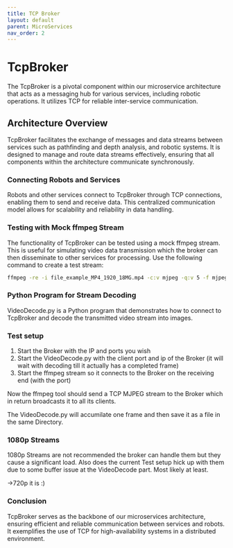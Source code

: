```yaml
---
title: TCP Broker
layout: default
parent: MicroServices
nav_order: 2
---
```


# TcpBroker

The TcpBroker is a pivotal component within our microservice architecture that acts as a messaging hub for various services, including robotic operations. It utilizes TCP for reliable inter-service communication.

## Architecture Overview

TcpBroker facilitates the exchange of messages and data streams between services such as pathfinding and depth analysis, and robotic systems. It is designed to manage and route data streams effectively, ensuring that all components within the architecture communicate synchronously.

### Connecting Robots and Services

Robots and other services connect to TcpBroker through TCP connections, enabling them to send and receive data. This centralized communication model allows for scalability and reliability in data handling.

### Testing with Mock ffmpeg Stream

The functionality of TcpBroker can be tested using a mock ffmpeg stream. This is useful for simulating video data transmission which the broker can then disseminate to other services for processing. Use the following command to create a test stream:

```bash
ffmpeg -re -i file_example_MP4_1920_18MG.mp4 -c:v mjpeg -q:v 5 -f mjpeg tcp://0.0.0.0:12345
```

### Python Program for Stream Decoding

VideoDecode.py is a Python program that demonstrates how to connect to TcpBroker and decode the transmitted video stream into images.

### Test setup

1. Start the Broker with the IP and ports you wish
2. Start the VideoDecode.py with the client port and ip of the Broker (it will wait with decoding till it actually has a completed frame)
3. Start the ffmpeg stream so it connects to the Broker on the receiving end (with the port)

Now the ffmpeg tool should send a TCP MJPEG stream to the Broker which in return broadcasts it to all its clients. 

The VideoDecode.py will accumilate one frame and then save it as a file in the same Directory.

### 1080p Streams

1080p Streams are not recommended the broker can handle them but they cause a significant load. Also does the current Test setup hick up with them due to some buffer issue at the VideoDecode part. Most likely at least.

->720p it is :)

### Conclusion

TcpBroker serves as the backbone of our microservices architecture, ensuring efficient and reliable communication between services and robots. It exemplifies the use of TCP for high-availability systems in a distributed environment.